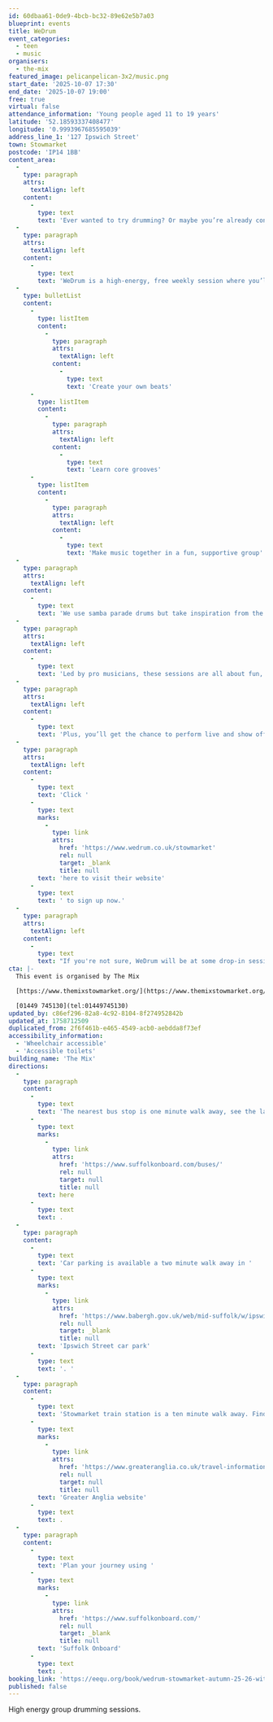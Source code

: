 ```yaml
---
id: 60dbaa61-0de9-4bcb-bc32-89e62e5b7a03
blueprint: events
title: WeDrum
event_categories:
  - teen
  - music
organisers:
  - the-mix
featured_image: pelicanpelican-3x2/music.png
start_date: '2025-10-07 17:30'
end_date: '2025-10-07 19:00'
free: true
virtual: false
attendance_information: 'Young people aged 11 to 19 years'
latitude: '52.18593337408477'
longitude: '0.9993967685595039'
address_line_1: '127 Ipswich Street'
town: Stowmarket
postcode: 'IP14 1BB'
content_area:
  -
    type: paragraph
    attrs:
      textAlign: left
    content:
      -
        type: text
        text: 'Ever wanted to try drumming? Or maybe you’re already confident and want to jam with others?'
  -
    type: paragraph
    attrs:
      textAlign: left
    content:
      -
        type: text
        text: 'WeDrum is a high-energy, free weekly session where you’ll'
  -
    type: bulletList
    content:
      -
        type: listItem
        content:
          -
            type: paragraph
            attrs:
              textAlign: left
            content:
              -
                type: text
                text: 'Create your own beats'
      -
        type: listItem
        content:
          -
            type: paragraph
            attrs:
              textAlign: left
            content:
              -
                type: text
                text: 'Learn core grooves'
      -
        type: listItem
        content:
          -
            type: paragraph
            attrs:
              textAlign: left
            content:
              -
                type: text
                text: 'Make music together in a fun, supportive group'
  -
    type: paragraph
    attrs:
      textAlign: left
    content:
      -
        type: text
        text: 'We use samba parade drums but take inspiration from the music you love. No kit or experience needed, just bring your energy!'
  -
    type: paragraph
    attrs:
      textAlign: left
    content:
      -
        type: text
        text: 'Led by pro musicians, these sessions are all about fun, confidence, and creativity.'
  -
    type: paragraph
    attrs:
      textAlign: left
    content:
      -
        type: text
        text: 'Plus, you’ll get the chance to perform live and show off what our awesome group creates.'
  -
    type: paragraph
    attrs:
      textAlign: left
    content:
      -
        type: text
        text: 'Click '
      -
        type: text
        marks:
          -
            type: link
            attrs:
              href: 'https://www.wedrum.co.uk/stowmarket'
              rel: null
              target: _blank
              title: null
        text: 'here to visit their website'
      -
        type: text
        text: ' to sign up now.'
  -
    type: paragraph
    attrs:
      textAlign: left
    content:
      -
        type: text
        text: "If you're not sure, WeDrum will be at some drop-in sessions at The Mix this month if you want to find out more."
cta: |-
  This event is organised by The Mix

  [https://www.themixstowmarket.org/](https://www.themixstowmarket.org/) 

  [01449 745130](tel:01449745130)
updated_by: c86ef296-82a8-4c92-8104-8f274952842b
updated_at: 1758712509
duplicated_from: 2f6f461b-e465-4549-acb0-aebdda8f73ef
accessibility_information:
  - 'Wheelchair accessible'
  - 'Accessible toilets'
building_name: 'The Mix'
directions:
  -
    type: paragraph
    content:
      -
        type: text
        text: 'The nearest bus stop is one minute walk away, see the latest bus timetables '
      -
        type: text
        marks:
          -
            type: link
            attrs:
              href: 'https://www.suffolkonboard.com/buses/'
              rel: null
              target: null
              title: null
        text: here
      -
        type: text
        text: .
  -
    type: paragraph
    content:
      -
        type: text
        text: 'Car parking is available a two minute walk away in '
      -
        type: text
        marks:
          -
            type: link
            attrs:
              href: 'https://www.babergh.gov.uk/web/mid-suffolk/w/ipswich-street-car-park-1'
              rel: null
              target: _blank
              title: null
        text: 'Ipswich Street car park'
      -
        type: text
        text: '. '
  -
    type: paragraph
    content:
      -
        type: text
        text: 'Stowmarket train station is a ten minute walk away. Find up to date train times on the '
      -
        type: text
        marks:
          -
            type: link
            attrs:
              href: 'https://www.greateranglia.co.uk/travel-information/station-information/smk'
              rel: null
              target: null
              title: null
        text: 'Greater Anglia website'
      -
        type: text
        text: .
  -
    type: paragraph
    content:
      -
        type: text
        text: 'Plan your journey using '
      -
        type: text
        marks:
          -
            type: link
            attrs:
              href: 'https://www.suffolkonboard.com/'
              rel: null
              target: _blank
              title: null
        text: 'Suffolk Onboard'
      -
        type: text
        text: .
booking_link: 'https://eequ.org/book/wedrum-stowmarket-autumn-25-26-with-wedrum-cic-20267'
published: false
---
```

High energy group drumming sessions.